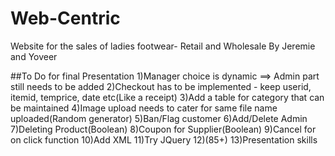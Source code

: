 # Web-Centric
Website for the sales of ladies footwear- Retail and Wholesale
By Jeremie and Yoveer


##To Do for final Presentation
1)Manager choice is dynamic ==> Admin part still needs to be added
2)Checkout has to be implemented - keep userid, itemid, temprice, date etc(Like a receipt)
3)Add a table for category that can be maintained
4)Image upload needs to cater for same file name uploaded(Random generator)
5)Ban/Flag customer
6)Add/Delete Admin
7)Deleting Product(Boolean)
8)Coupon for Supplier(Boolean)
9)Cancel for on click function
10)Add XML
11)Try JQuery
12)(85+)
13)Presentation skills

